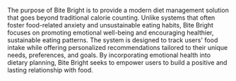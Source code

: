 The purpose of Bite Bright is to provide a modern diet management solution that goes beyond traditional calorie counting. Unlike systems that often foster food-related anxiety and unsustainable eating habits, Bite Bright focuses on promoting emotional well-being and encouraging healthier, sustainable eating patterns. The system is designed to track users' food intake while offering personalized recommendations tailored to their unique needs, preferences, and goals. By incorporating emotional health into dietary planning, Bite Bright seeks to empower users to build a positive and lasting relationship with food.
